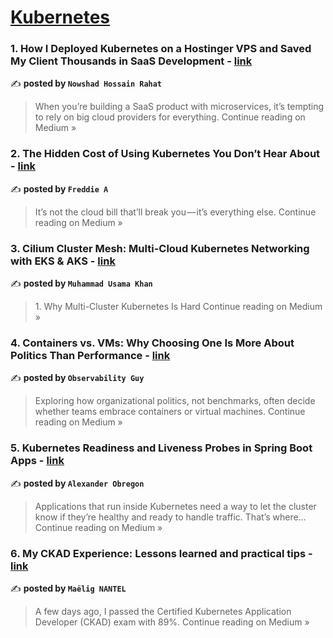 
<h1><a href=https://medium.com/tag/kubernetes/recommended target="_blank" rel="noopener noreferrer">Kubernetes</a></h1>
<h3>1.  How I Deployed Kubernetes on a Hostinger VPS and Saved My Client Thousands in SaaS Development - <a href="https://medium.com/@nhrdev/how-i-deployed-kubernetes-on-a-hostinger-vps-and-saved-my-client-thousands-in-saas-development-114ed1442592?source=rss------kubernetes-5" target="_blank" rel="noopener noreferrer">link</a></h3>

✍️ **posted by `Nowshad Hossain Rahat`**

<blockquote>When you’re building a SaaS product with microservices, it’s tempting to rely on big cloud providers for everything.
Continue reading on Medium »</blockquote>

<h3>2. The Hidden Cost of Using Kubernetes You Don’t Hear About - <a href="https://medium.com/@sajitharasathurai2/the-hidden-cost-of-using-kubernetes-you-dont-hear-about-d0291c9c7567?source=rss------kubernetes-5" target="_blank" rel="noopener noreferrer">link</a></h3>

✍️ **posted by `Freddie A`**

<blockquote>It’s not the cloud bill that’ll break you — it’s everything else.
Continue reading on Medium »</blockquote>

<h3>3. Cilium Cluster Mesh: Multi-Cloud Kubernetes Networking with EKS & AKS - <a href="https://usamakhaninsights.medium.com/cilium-cluster-mesh-multi-cloud-kubernetes-networking-with-eks-aks-eb5555ffbbd1?source=rss------kubernetes-5" target="_blank" rel="noopener noreferrer">link</a></h3>

✍️ **posted by `Muhammad Usama Khan`**

<blockquote>1. Why Multi-Cluster Kubernetes Is Hard
Continue reading on Medium »</blockquote>

<h3>4. Containers vs. VMs: Why Choosing One Is More About Politics Than Performance - <a href="https://observabilityguy.medium.com/containers-vs-vms-why-choosing-one-is-more-about-politics-than-performance-f22cc3f403d2?source=rss------kubernetes-5" target="_blank" rel="noopener noreferrer">link</a></h3>

✍️ **posted by `Observability Guy`**

<blockquote>Exploring how organizational politics, not benchmarks, often decide whether teams embrace containers or virtual machines.
Continue reading on Medium »</blockquote>

<h3>5. Kubernetes Readiness and Liveness Probes in Spring Boot Apps - <a href="https://medium.com/@AlexanderObregon/kubernetes-readiness-and-liveness-probes-in-spring-boot-apps-71b6e639f869?source=rss------kubernetes-5" target="_blank" rel="noopener noreferrer">link</a></h3>

✍️ **posted by `Alexander Obregon`**

<blockquote>Applications that run inside Kubernetes need a way to let the cluster know if they’re healthy and ready to handle traffic. That’s where…
Continue reading on Medium »</blockquote>

<h3>6. My CKAD Experience: Lessons learned and practical tips - <a href="https://maelig-nantel.medium.com/my-ckad-experience-lessons-learned-and-practical-tips-07e307847082?source=rss------kubernetes-5" target="_blank" rel="noopener noreferrer">link</a></h3>

✍️ **posted by `Maëlig NANTEL`**

<blockquote>A few days ago, I passed the Certified Kubernetes Application Developer (CKAD) exam with 89%.
Continue reading on Medium »</blockquote>

